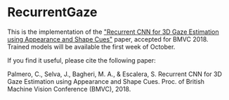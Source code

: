 # RecurrentGaze

This is the implementation of the ["Recurrent CNN for 3D Gaze Estimation using Appearance and Shape Cues"](https://arxiv.org/abs/1805.03064) paper, accepted for BMVC 2018. Trained models will be available the first week of October.


If you find it useful, please cite the following paper:

Palmero, C., Selva, J., Bagheri, M. A., & Escalera, S. Recurrent CNN for 3D Gaze Estimation using Appearance and Shape Cues. Proc. of British Machine Vision Conference (BMVC), 2018.
